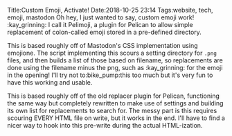 Title:Custom Emoji, Activate!
Date:2018-10-25 23:14
Tags:website, tech, emoji, mastodon
Oh hey, I just wanted to say, custom emoji work! :kay_grinning: I call it Pelimoji, a plugin for Pelican to allow simple replacement of colon-called emoji stored in a pre-defined directory.

This is based roughly off of Mastodon's CSS implementation using emojione. The script implementing this scours a setting directory for `.png` files, and then builds a list of those based on filename, so replacements are done using the filename minus the png, such as &#58;kay_grinning&#58; for the emoji in the opening! I'll try not to:bike_pump:this too much but it's very fun to have this working and usable.

This is based roughly off of the old replacer plugin for Pelican, functioning the same way but completely rewritten to make use of settings and building its own list for replacements to search for. The messy part is this requires scouring EVERY HTML file on write, but it works in the end. I'll have to find a nicer way to hook into this pre-write during the actual HTML-ization.